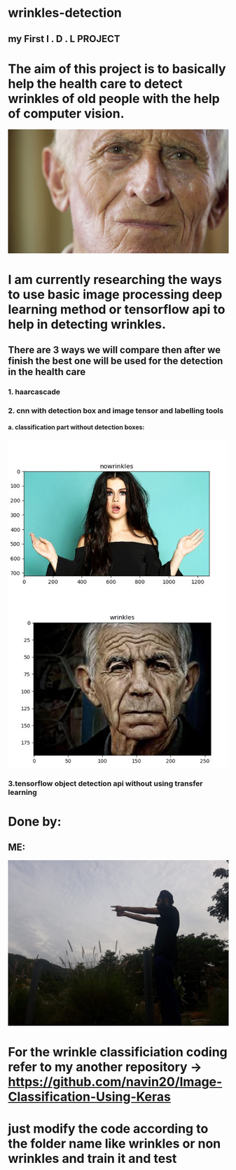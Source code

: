 # wrinkles-detection


          



##                     my First           I .    D   .     L        PROJECT



# The aim of this project is to basically help the health care to detect wrinkles of old people with the help of computer vision.


<img src = "screenshots/1.jpg">


# I am currently researching the ways to use basic image processing deep learning method or tensorflow api to help in detecting wrinkles.




## There are 3 ways we will compare then after we finish the best one will be used for the detection in the health care


### 1. haarcascade






### 2. cnn with detection box and image tensor and labelling tools
#### a. classification part without detection boxes:




<img src = "screenshots\nowrinkles.JPG">





<img src = "screenshots\checksss.JPG">














### 3.tensorflow object detection api without using transfer learning

































# Done by:

## ME:




<img src = "screenshots\navin.jpg">





















# For  the wrinkle classificiation coding refer to my another repository -> https://github.com/navin20/Image-Classification-Using-Keras


# just modify the code according to the folder name like wrinkles or non wrinkles and train it and test 









































































